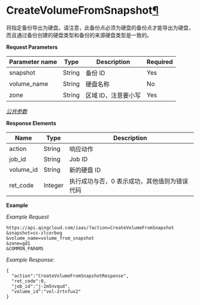 ---
---

# CreateVolumeFromSnapshot[¶](#createvolumefromsnapshot "永久链接至标题")

将指定备份导出为硬盘。请注意，此备份点必须为硬盘的备份点才能导出为硬盘，而且通过备份创建的硬盘类型和备份的来源硬盘类型是一致的。

**Request Parameters**

| Parameter name | Type | Description | Required |
| --- | --- | --- | --- |
| snapshot | String | 备份 ID | Yes |
| volume_name | String | 硬盘名称 | No |
| zone | String | 区域 ID，注意要小写 | Yes |

[_公共参数_](../../common/parameters.html#api-common-parameters)

**Response Elements**

| Name | Type | Description |
| --- | --- | --- |
| action | String | 响应动作 |
| job_id | String | Job ID |
| volume_id | String | 新的硬盘 ID |
| ret_code | Integer | 执行成功与否，0 表示成功，其他值则为错误代码 |

**Example**

_Example Request_

```
https://api.qingcloud.com/iaas/?action=CreateVolumeFromSnapshot
&snapshot=ss-zlcorbog
&volume_name=volume_from_snapshot
&zone=gd1
&COMMON_PARAMS
```

_Example Response_:

```
{
  "action":"CreateVolumeFromSnapshotResponse",
  "ret_code":0,
  "job_id":"j-2m5nvqud",
  "volume_id":"vol-2rtnfux2"
}
```
